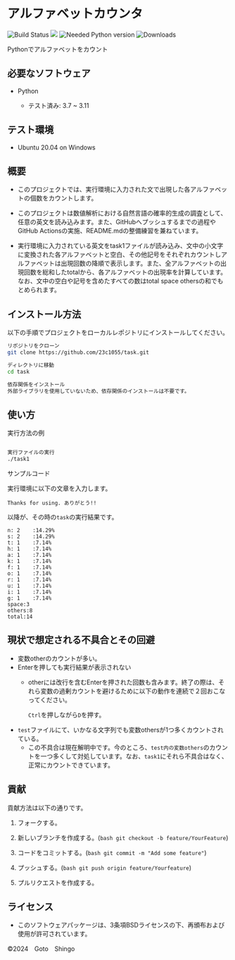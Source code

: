 # アルファベットカウンタ

![Build Status](https://github.com/23c1055/task/actions/workflows/test.yml/badge.svg)
<img src="https://img.shields.io/badge/-Python-F9DC3E.svg?logo=python">
![Needed Python version](https://img.shields.io/badge/Needed_Python_version-3_or_more-blue)
![Downloads](https://img.shields.io/badge/Downloads-1-green)


Pythonでアルファベットをカウント

## 必要なソフトウェア

- Python 

    - テスト済み: 3.7 ~ 3.11

## テスト環境

- Ubuntu 20.04 on Windows

## 概要

- このプロジェクトでは、実行環境に入力された文で出現した各アルファベットの個数をカウントします。 

- このプロジェクトは数値解析における自然言語の確率的生成の調査として、任意の英文を読み込みます。また、GitHubへプッシュするまでの過程やGitHub Actionsの実施、README.mdの整備練習を兼ねています。

- 実行環境に入力されている英文をtask1ファイルが読み込み、文中の小文字に変換された各アルファベットと空白、その他記号をそれぞれカウントしアルファベットは出現回数の降順で表示します。また、全アルファベットの出現回数を総和したtotalから、各アルファベットの出現率を計算しています。なお、文中の空白や記号を含めたすべての数はtotal space othersの和でもとめられます。

## インストール方法

  以下の手順でプロジェクトをローカルレポジトリにインストールしてください。

```bash
リポジトリをクローン
git clone https://github.com/23c1055/task.git

ディレクトリに移動
cd task

依存関係をインストール
外部ライブラリを使用していないため、依存関係のインストールは不要です。
```
## 使い方

実行方法の例

```bash

実行ファイルの実行
./task1
```

サンプルコード

実行環境に以下の文章を入力します。

```
Thanks for using. ありがとう!!
```
以降が、その時の```task```の実行結果です。

```
n: 2    :14.29%
s: 2    :14.29%
t: 1    :7.14%
h: 1    :7.14%
a: 1    :7.14%
k: 1    :7.14%
f: 1    :7.14%
o: 1    :7.14%
r: 1    :7.14%
u: 1    :7.14%
i: 1    :7.14%
g: 1    :7.14%
space:3
others:8
total:14
```

## 現状で想定される不具合とその回避

- 変数otherのカウントが多い。
- Enterを押しても実行結果が表示されない
    - otherには改行を含むEnterを押された回数も含みます。終了の際は、それら変数の過剰カウントを避けるために以下の動作を連続で２回おこなってください。
   
        ```Ctrl```を押しながら```D```を押す。
- ```test```ファイルにて、いかなる文字列でも変数othersが1つ多くカウントされている。
    - この不具合は現在解明中です。今のところ、```test内の変数others```のカウントを一つ多くして対処しています。なお、```task1```にそれら不具合はなく、正常にカウントできています。

## 貢献

貢献方法は以下の通りです。

1. フォークする。

2. 新しいブランチを作成する。(```bash git checkout -b feature/YourFeature```)

3. コードをコミットする。(```bash git commit -m "Add some feature"```)

4. プッシュする。(```bash git push origin feature/Yourfeature```)

5. プルリクエストを作成する。
 
## ライセンス

- このソフトウェアパッケージは、3条項BSDライセンスの下、再頒布および使用が許可されています。

©2024　Goto　Shingo
